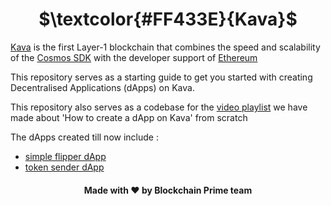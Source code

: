 ## <h1 align="center">$\textcolor{#FF433E}{Kava}$</h1>



[Kava](https://www.kava.io/) is the first Layer-1 blockchain that combines the speed and scalability of the [Cosmos SDK](https://docs.cosmos.network/main) with the developer support of 
[Ethereum](https://ethereum.org/en/developers/docs/)  &nbsp;  
 
This repository serves as a starting guide to get you started with creating Decentralised Applications (dApps) on Kava. &nbsp; 
   
This repository also serves as a codebase for the [video playlist]() we have made about 'How to create a dApp on Kava' from scratch &nbsp; 
   


The dApps created till now include :
- [simple flipper dApp](https://github.com/Blockchain-Prime/Kava/tree/main/kava-flipper-dapp-main)
- [token sender dApp](https://github.com/Blockchain-Prime/Kava/tree/main/kava-token-sender-main)












<h4 align="center"> Made with ❤️ by Blockchain Prime team </h4>



